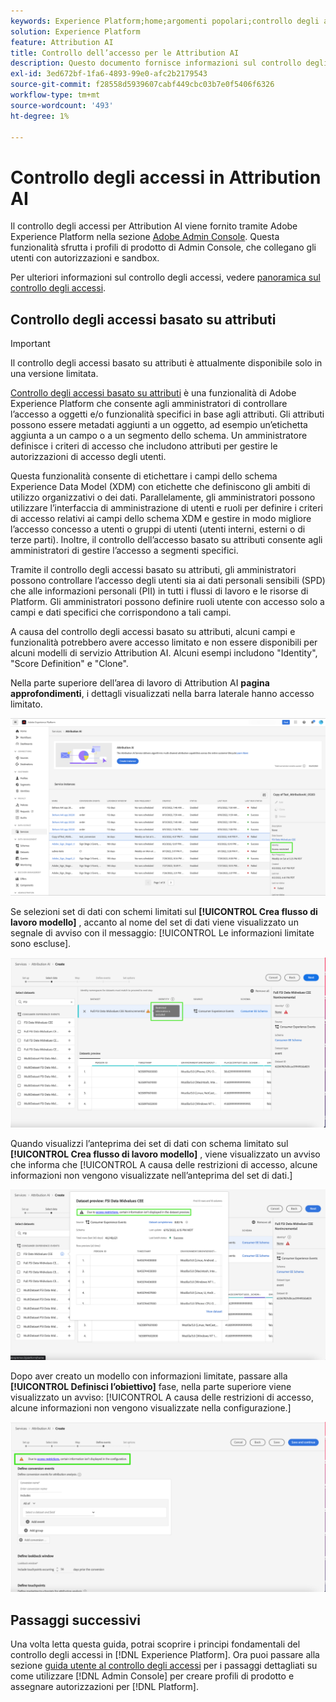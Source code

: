 ```yaml
---
keywords: Experience Platform;home;argomenti popolari;controllo degli accessi;adobe admin console
solution: Experience Platform
feature: Attribution AI
title: Controllo dell’accesso per le Attribution AI
description: Questo documento fornisce informazioni sul controllo degli accessi basato su attributi per Attribution AI.
exl-id: 3ed672bf-1fa6-4893-99e0-afc2b2179543
source-git-commit: f28558d5939607cabf449cbc03b7e0f5406f6326
workflow-type: tm+mt
source-wordcount: '493'
ht-degree: 1%

---
```


# Controllo degli accessi in Attribution AI

Il controllo degli accessi per Attribution AI viene fornito tramite Adobe Experience Platform nella sezione [Adobe Admin Console](https://adminconsole.adobe.com/). Questa funzionalità sfrutta i profili di prodotto di Admin Console, che collegano gli utenti con autorizzazioni e sandbox.

Per ulteriori informazioni sul controllo degli accessi, vedere [panoramica sul controllo degli accessi](../../../access-control/home.md).

## Controllo degli accessi basato su attributi

>[!IMPORTANT]
>
>Il controllo degli accessi basato su attributi è attualmente disponibile solo in una versione limitata.

[Controllo degli accessi basato su attributi](../../../access-control/abac/overview.md) è una funzionalità di Adobe Experience Platform che consente agli amministratori di controllare l’accesso a oggetti e/o funzionalità specifici in base agli attributi. Gli attributi possono essere metadati aggiunti a un oggetto, ad esempio un’etichetta aggiunta a un campo o a un segmento dello schema. Un amministratore definisce i criteri di accesso che includono attributi per gestire le autorizzazioni di accesso degli utenti.

Questa funzionalità consente di etichettare i campi dello schema Experience Data Model (XDM) con etichette che definiscono gli ambiti di utilizzo organizzativi o dei dati. Parallelamente, gli amministratori possono utilizzare l’interfaccia di amministrazione di utenti e ruoli per definire i criteri di accesso relativi ai campi dello schema XDM e gestire in modo migliore l’accesso concesso a utenti o gruppi di utenti (utenti interni, esterni o di terze parti). Inoltre, il controllo dell’accesso basato su attributi consente agli amministratori di gestire l’accesso a segmenti specifici.

Tramite il controllo degli accessi basato su attributi, gli amministratori possono controllare l’accesso degli utenti sia ai dati personali sensibili (SPD) che alle informazioni personali (PII) in tutti i flussi di lavoro e le risorse di Platform. Gli amministratori possono definire ruoli utente con accesso solo a campi e dati specifici che corrispondono a tali campi.

A causa del controllo degli accessi basato su attributi, alcuni campi e funzionalità potrebbero avere accesso limitato e non essere disponibili per alcuni modelli di servizio Attribution AI. Alcuni esempi includono &quot;Identity&quot;, &quot;Score Definition&quot; e &quot;Clone&quot;.

Nella parte superiore dell’area di lavoro di Attribution AI **pagina approfondimenti**, i dettagli visualizzati nella barra laterale hanno accesso limitato.

![L’area di lavoro Attribution AI con i campi schema limitati evidenziati.](../images/user-guide/access-restricted.png)

Se selezioni set di dati con schemi limitati sul **[!UICONTROL Crea flusso di lavoro modello]** , accanto al nome del set di dati viene visualizzato un segnale di avviso con il messaggio: [!UICONTROL Le informazioni limitate sono escluse].

![Area di lavoro di Attribution AI con i campi del set di dati con restrizioni evidenziati.](../images/user-guide/restricted-info-excluded.png)

Quando visualizzi l’anteprima dei set di dati con schema limitato sul **[!UICONTROL Crea flusso di lavoro modello]** , viene visualizzato un avviso che informa che [!UICONTROL A causa delle restrizioni di accesso, alcune informazioni non vengono visualizzate nell’anteprima del set di dati.]

![L’area di lavoro Attribution AI con i risultati dei campi dello schema visualizzati in anteprima con restrizioni sono evidenziati.](../images/user-guide/restricted-dataset-preview.png)

Dopo aver creato un modello con informazioni limitate, passare alla **[!UICONTROL Definisci l’obiettivo]** fase, nella parte superiore viene visualizzato un avviso: [!UICONTROL A causa delle restrizioni di accesso, alcune informazioni non vengono visualizzate nella configurazione.]

![Area di lavoro di Attribution AI con i campi limitati dei risultati del modello evidenziati.](../images/user-guide/information-not-displayed-save-and-exit.png)

## Passaggi successivi

Una volta letta questa guida, potrai scoprire i principi fondamentali del controllo degli accessi in [!DNL Experience Platform]. Ora puoi passare alla sezione [guida utente al controllo degli accessi](../overview.md) per i passaggi dettagliati su come utilizzare [!DNL Admin Console] per creare profili di prodotto e assegnare autorizzazioni per [!DNL Platform].
